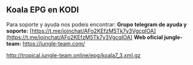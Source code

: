 ## Koala EPG en KODI


Para soporte y ayuda nos podeis encontrar:
   **Grupo telegram de ayuda y soporte:** [https://t.me/joinchat/AFo2KEfzM5Tk7y3VgcqIOA](https://t.me/joinchat/AFo2KEfzM5Tk7y3VgcqIOA)
   **Web oficial jungle-team:** https://jungle-team.com/


http://tropical.jungle-team.online/epg/koala7_3.xml.gz
